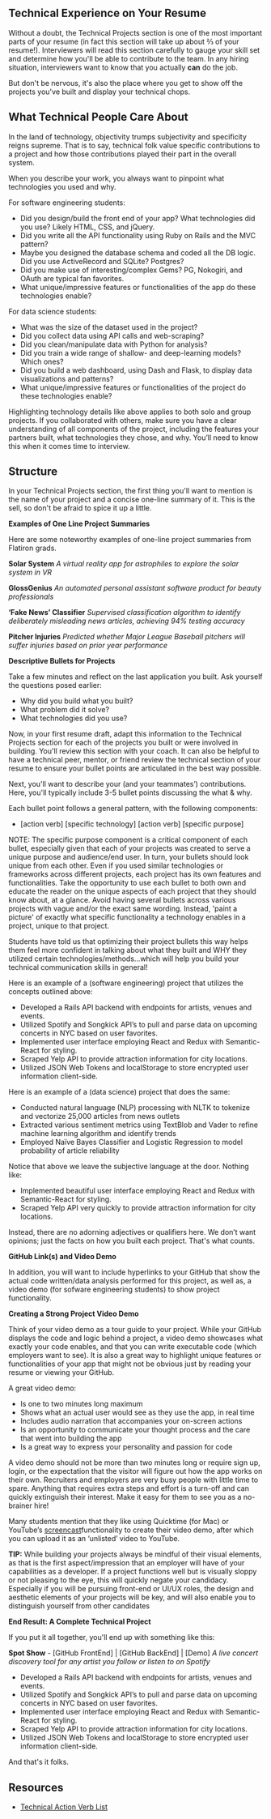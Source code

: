 ## Technical Experience on Your Resume

Without a doubt, the Technical Projects section is one of the most important parts of your resume (in fact this section will take up about ⅔ of your resume!). Interviewers will read this section carefully to gauge your skill set and determine how you'll be able to contribute to the team. In any hiring situation, interviewers want to know that you actually **can** do the job.

But don't be nervous, it's also the place where you get to show off the projects you've built and display your technical chops.

## What Technical People Care About

In the land of technology, objectivity trumps subjectivity and specificity reigns supreme. That is to say, technical folk value specific contributions to a project and how those contributions played their part in the overall system.

When you describe your work, you always want to pinpoint what technologies you used and why.


For software engineering students:

- Did you design/build the front end of your app? What technologies did you use? Likely HTML, CSS, and jQuery.
- Did you write all the API functionality using Ruby on Rails and the MVC pattern?
- Maybe you designed the database schema and coded all the DB logic. Did you use ActiveRecord and SQLite? Postgres?
- Did you make use of interesting/complex Gems? PG, Nokogiri, and OAuth are typical fan favorites.
- What unique/impressive features or functionalities of the app do these technologies enable?

For data science students:

- What was the size of the dataset used in the project?
- Did you collect data using API calls and web-scraping?
- Did you clean/manipulate data with Python for analysis?
- Did you train a wide range of shallow- and deep-learning models? Which ones?
- Did you build a web dashboard, using Dash and Flask, to display data visualizations and patterns?
- What unique/impressive features or functionalities of the project do these technologies enable?


Highlighting technology details like above applies to both solo and group projects. If you collaborated with others, make sure you have a clear understanding of all components of the project, including the features your partners built, what technologies they chose, and why. You’ll need to know this when it comes time to interview.

## Structure

In your Technical Projects section, the first thing you'll want to mention is the name of your project and a concise one-line summary of it. This is the sell, so don't be afraid to spice it up a little.


**Examples of One Line Project Summaries**

Here are some noteworthy examples of one-line project summaries from Flatiron grads.


**Solar System**
*A virtual reality app for astrophiles to explore the solar system in VR*

**GlossGenius**
*An automated personal assistant software product for beauty professionals*

**‘Fake News’ Classifier**
*Supervised classification algorithm to identify deliberately misleading news articles, achieving 94% testing accuracy*

**Pitcher Injuries**
*Predicted whether Major League Baseball pitchers will suffer injuries based on prior year performance*



**Descriptive Bullets for Projects**

Take a few minutes and reflect on the last application you built. Ask yourself the questions posed earlier:

- Why did you build what you built?
- What problem did it solve?
- What technologies did you use?

Now, in your first resume draft, adapt this information to the Technical Projects section for each of the projects you built or were involved in building. You'll review this section with your coach. It can also be helpful to have a technical peer, mentor, or friend review the technical section of your resume to ensure your bullet points are articulated in the best way possible.

Next, you'll want to describe your (and your teammates’) contributions. Here, you'll typically include 3-5 bullet points discussing the what & why.

Each bullet point follows a general pattern, with the following components:


- [action verb] [specific technology] [action verb] [specific purpose]


NOTE: The specific purpose component is a critical component of each bullet, especially given that each of your projects was created to serve a unique purpose and audience/end user. In turn, your bullets should look unique from each other. Even if you used similar technologies or frameworks across different projects, each project has its own features and functionalities. Take the opportunity to use each bullet to both own and educate the reader on the unique aspects of each project that they should know about, at a glance. Avoid having several bullets across various projects with vague and/or the exact same wording. Instead, 'paint a picture' of exactly what specific functionality a technology enables in a project, unique to that project.


Students have told us that optimizing their project bullets this way helps them feel more confident in talking about what they built and WHY they utilized certain technologies/methods...which will help you build your technical communication skills in general!


Here is an example of a (software engineering) project that utilizes the concepts outlined above:

- Developed a Rails API backend with endpoints for artists, venues and events.
- Utilized Spotify and Songkick API’s to pull and parse data on upcoming concerts in NYC based on user favorites.
- Implemented user interface employing React and Redux with Semantic-React for styling.
- Scraped Yelp API to provide attraction information for city locations.
- Utilized JSON Web Tokens and localStorage to store encrypted user information client-side.

Here is an example of a (data science) project that does the same:

- Conducted natural language (NLP) processing with NLTK to tokenize and vectorize 25,000 articles from news outlets
- Extracted various sentiment metrics using TextBlob and Vader to refine machine learning algorithm and identify trends
- Employed Naïve Bayes Classifier and Logistic Regression to model probability of article reliability


Notice that above we leave the subjective language at the door. Nothing like:

- Implemented beautiful user interface employing React and Redux with Semantic-React for styling.
- Scraped Yelp API very quickly to provide attraction information for city locations.

Instead, there are no adorning adjectives or qualifiers here. We don’t want opinions; just the facts on how you built each project. That's what counts.


**GitHub Link(s) and Video Demo**

In addition, you will want to include hyperlinks to your GitHub that show the actual code written/data analysis performed for this project, as well as, a video demo (for sofware engineering students) to show project functionality.


**Creating a Strong Project Video Demo**

Think of your video demo as a tour guide to your project. While your GitHub displays the code and logic behind a project, a video demo showcases what exactly your code enables, and that you can write executable code (which employers want to see). It is also a great way to highlight unique features or functionalities of your app that might not be obvious just by reading your resume or viewing your GitHub.

A great video demo:
- Is one to two minutes long maximum
- Shows what an actual user would see as they use the app, in real time
- Includes audio narration that accompanies your on-screen actions
- Is an opportunity to communicate your thought process and the care that went into building the app
- Is a great way to express your personality and passion for code

A video demo should not be more than two minutes long or require sign up, login, or the expectation that the visitor will figure out how the app works on their own. Recruiters and employers are very busy people with little time to spare. Anything that requires extra steps and effort is a turn-off and can quickly extinguish their interest. Make it easy for them to see you as a no-brainer hire!

Many students mention that they like using Quicktime (for Mac) or YouTube’s [screencast](https://lifehacker.com/record-a-screencast-with-nothing-but-youtube-1753803412)functionality to create their video demo, after which you can upload it as an ‘unlisted’ video to YouTube.

**TIP:** While building your projects always be mindful of their visual elements, as that is the first aspect/impression that an employer will have of your capabilities as a developer. If a project functions well but is visually sloppy or not pleasing to the eye, this will quickly negate your candidacy. Especially if you will be pursuing front-end or UI/UX roles, the design and aesthetic elements of your projects will be key, and will also enable you to distinguish yourself from other candidates


**End Result: A Complete Technical Project**

If you put it all together, you'll end up with something like this:

**Spot Show** - [GitHub FrontEnd] | [GitHub BackEnd] | [Demo]
*A live concert discovery tool for any artist you follow or listen to on Spotify*
- Developed a Rails API backend with endpoints for artists, venues and events.
- Utilized Spotify and Songkick API’s to pull and parse data on upcoming concerts in NYC based on user favorites.
- Implemented user interface employing React and Redux with Semantic-React for styling.
- Scraped Yelp API to provide attraction information for city locations.
- Utilized JSON Web Tokens and localStorage to store encrypted user information client-side.


And that's it folks.


## Resources
- [Technical Action Verb List](https://ecs.engineering.illinois.edu/action-verbs/)

